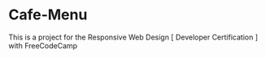 # Cafe-Menu
This is a project for the Responsive Web Design [ Developer Certification ] with FreeCodeCamp
